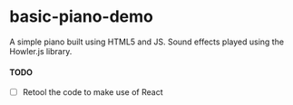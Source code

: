 # basic-piano-demo
A simple piano built using HTML5 and JS. Sound effects played using the Howler.js library.
#### TODO
- [ ] Retool the code to make use of React
